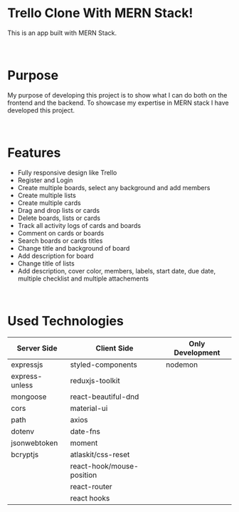 # Trello Clone With MERN Stack!

This is an app built with MERN Stack.

&nbsp;
# Purpose
My purpose of developing this project is to show what I can do both on the frontend and the backend. To showcase my expertise in MERN stack I have developed this project. 

&nbsp;
# Features

- Fully responsive design like Trello
- Register and Login
- Create multiple boards, select any background and add members
- Create multiple lists
- Create multiple cards
- Drag and drop lists or cards
- Delete boards, lists or cards
- Track all activity logs of cards and boards
- Comment on cards or boards
- Search boards or cards titles
- Change title and background of board
- Add description for board
- Change title of lists
- Add description, cover color, members, labels, start date, due date, multiple checklist and multiple attachements

&nbsp;
# Used Technologies

| Server Side    	| Client Side               	| Only Development 	|
|----------------	|---------------------------	|------------------	|
| expressjs      	| styled-components         	| nodemon          	|
| express-unless 	| reduxjs-toolkit           	|                  	|
| mongoose       	| react-beautiful-dnd       	|                  	|
| cors           	| material-ui                	|                  	|
| path           	| axios                     	|                  	|
| dotenv         	| date-fns                  	|                  	|
| jsonwebtoken   	| moment                    	|                  	|
| bcryptjs       	| atlaskit/css-reset        	|                  	|
|                  	| react-hook/mouse-position 	|                  	|
|                	| react-router              	|                  	|
|                	| react hooks                 	|                  	|